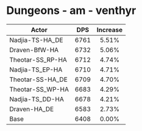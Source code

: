 # Dungeons - am - venthyr
| Actor | DPS | Increase |
|---|:---:|:---:|
|Nadjia-TS-HA_DE|6761|5.51%|
|Draven-BfW-HA|6732|5.06%|
|Theotar-SS_RP-HA|6712|4.74%|
|Nadjia-TS_EP-HA|6710|4.71%|
|Theotar-SS-HA_DE|6709|4.70%|
|Theotar-SS_WP-HA|6683|4.29%|
|Nadjia-TS_DD-HA|6678|4.21%|
|Draven-HA_DE|6583|2.73%|
|Base|6408|0.00%|
